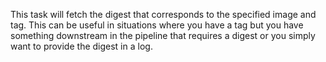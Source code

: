 This task will fetch the digest that corresponds to the specified image and tag. This can be
useful in situations where you have a tag but you have something downstream in the pipeline
that requires a digest or you simply want to provide the digest in a log.